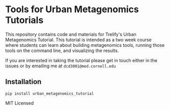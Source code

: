 # Tools for Urban Metagenomics Tutorials

This repository contains code and materials for Trelify's Urban Metagenomics Tutorial. This tutorial is intended as a two week course where students can learn about building metagenomics tools, running those tools on the command line, and visualizing the results.

If you are interested in taking the tutorial please get in touch either in the issues or by emailing me at `dcd3001@med.cornell.edu`

## Installation

```
pip install urban_metagenomics_tutorial
```

MIT Licensed
